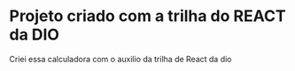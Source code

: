 # Projeto criado com a trilha do REACT da DIO

Criei essa calculadora com o auxilio da trilha de React da dio




